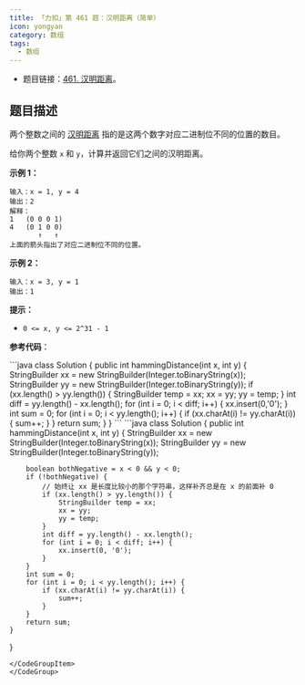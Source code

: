 ```yaml
---
title: 「力扣」第 461 题：汉明距离（简单）
icon: yongyan
category: 数组
tags:
  - 数组
---
```


+ 题目链接：[461. 汉明距离](https://leetcode-cn.com/problems/hamming-distance)。

## 题目描述

两个整数之间的 [汉明距离](https://baike.baidu.com/item/汉明距离) 指的是这两个数字对应二进制位不同的位置的数目。

给你两个整数 `x` 和 `y`，计算并返回它们之间的汉明距离。

**示例 1：**

```
输入：x = 1, y = 4
输出：2
解释：
1   (0 0 0 1)
4   (0 1 0 0)
       ↑   ↑
上面的箭头指出了对应二进制位不同的位置。
```

**示例 2：**

```
输入：x = 3, y = 1
输出：1
```



**提示：**

- `0 <= x, y <= 2^31 - 1`


**参考代码**：

<CodeGroup>
<CodeGroupItem title="Java">
```java
class Solution {
    public int hammingDistance(int x, int y) {
        StringBuilder xx = new StringBuilder(Integer.toBinaryString(x));
        StringBuilder yy = new StringBuilder(Integer.toBinaryString(y));
        if (xx.length() > yy.length()) {
            StringBuilder temp = xx;
            xx = yy;
            yy = temp;
        }
        int diff = yy.length() - xx.length();
        for (int i = 0; i < diff; i++) {
            xx.insert(0,'0');
        }
        int sum = 0;
        for (int i = 0; i < yy.length(); i++) {
            if (xx.charAt(i) != yy.charAt(i)) {
                sum++;
            }
        }
        return sum;
    }
}
```
</CodeGroupItem>

<CodeGroupItem title="Java">
```java
class Solution {
    public int hammingDistance(int x, int y) {
        StringBuilder xx = new StringBuilder(Integer.toBinaryString(x));
        StringBuilder yy = new StringBuilder(Integer.toBinaryString(y));

        boolean bothNegative = x < 0 && y < 0;
        if (!bothNegative) {
            // 始终让 xx 是长度比较小的那个字符串，这样补齐总是在 x 的前面补 0
            if (xx.length() > yy.length()) {
                StringBuilder temp = xx;
                xx = yy;
                yy = temp;
            }
            int diff = yy.length() - xx.length();
            for (int i = 0; i < diff; i++) {
                xx.insert(0, '0');
            }
        }
        int sum = 0;
        for (int i = 0; i < yy.length(); i++) {
            if (xx.charAt(i) != yy.charAt(i)) {
                sum++;
            }
        }
        return sum;
    }
}
```
</CodeGroupItem>
</CodeGroup>